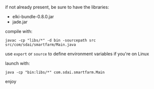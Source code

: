 if not already present, be sure to have the libraries:

- elki-bundle-0.8.0.jar
- jade.jar

compile with:

```
javac -cp "libs/*" -d bin -sourcepath src src/com/sdai/smartfarm/Main.java
```

use ```export``` or ```source``` to define environment variables if you're on Linux

launch with:

```
java -cp "bin:libs/*" com.sdai.smartfarm.Main
```

enjoy